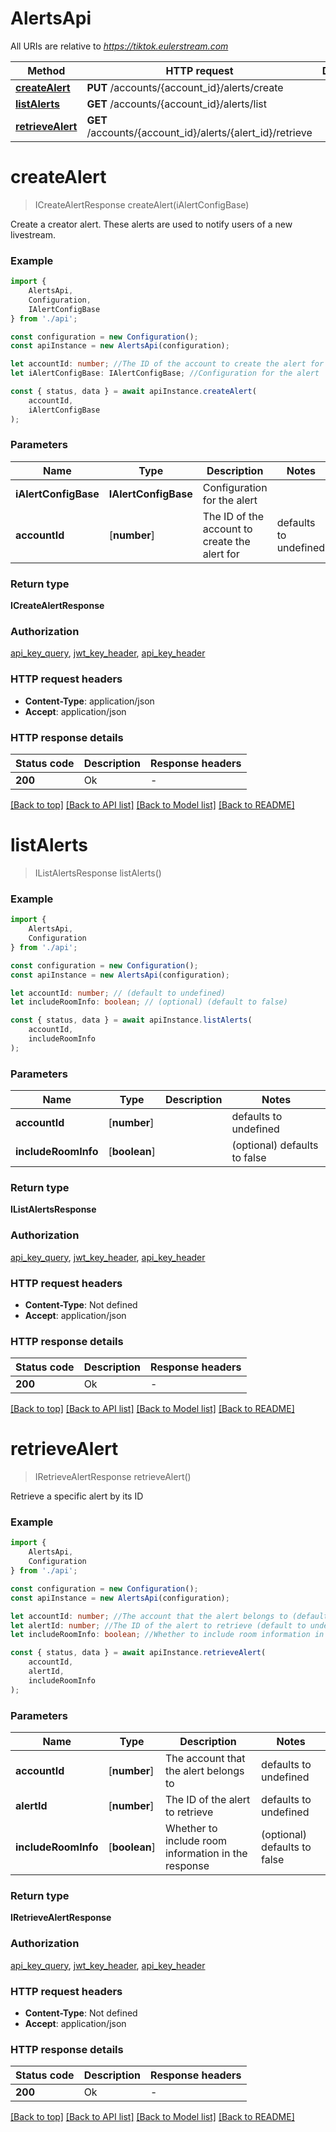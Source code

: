 # AlertsApi

All URIs are relative to *https://tiktok.eulerstream.com*

|Method | HTTP request | Description|
|------------- | ------------- | -------------|
|[**createAlert**](#createalert) | **PUT** /accounts/{account_id}/alerts/create | |
|[**listAlerts**](#listalerts) | **GET** /accounts/{account_id}/alerts/list | |
|[**retrieveAlert**](#retrievealert) | **GET** /accounts/{account_id}/alerts/{alert_id}/retrieve | |

# **createAlert**
> ICreateAlertResponse createAlert(iAlertConfigBase)

Create a creator alert. These alerts are used to notify users of a new livestream.

### Example

```typescript
import {
    AlertsApi,
    Configuration,
    IAlertConfigBase
} from './api';

const configuration = new Configuration();
const apiInstance = new AlertsApi(configuration);

let accountId: number; //The ID of the account to create the alert for (default to undefined)
let iAlertConfigBase: IAlertConfigBase; //Configuration for the alert

const { status, data } = await apiInstance.createAlert(
    accountId,
    iAlertConfigBase
);
```

### Parameters

|Name | Type | Description  | Notes|
|------------- | ------------- | ------------- | -------------|
| **iAlertConfigBase** | **IAlertConfigBase**| Configuration for the alert | |
| **accountId** | [**number**] | The ID of the account to create the alert for | defaults to undefined|


### Return type

**ICreateAlertResponse**

### Authorization

[api_key_query](../README.md#api_key_query), [jwt_key_header](../README.md#jwt_key_header), [api_key_header](../README.md#api_key_header)

### HTTP request headers

 - **Content-Type**: application/json
 - **Accept**: application/json


### HTTP response details
| Status code | Description | Response headers |
|-------------|-------------|------------------|
|**200** | Ok |  -  |

[[Back to top]](#) [[Back to API list]](../README.md#documentation-for-api-endpoints) [[Back to Model list]](../README.md#documentation-for-models) [[Back to README]](../README.md)

# **listAlerts**
> IListAlertsResponse listAlerts()


### Example

```typescript
import {
    AlertsApi,
    Configuration
} from './api';

const configuration = new Configuration();
const apiInstance = new AlertsApi(configuration);

let accountId: number; // (default to undefined)
let includeRoomInfo: boolean; // (optional) (default to false)

const { status, data } = await apiInstance.listAlerts(
    accountId,
    includeRoomInfo
);
```

### Parameters

|Name | Type | Description  | Notes|
|------------- | ------------- | ------------- | -------------|
| **accountId** | [**number**] |  | defaults to undefined|
| **includeRoomInfo** | [**boolean**] |  | (optional) defaults to false|


### Return type

**IListAlertsResponse**

### Authorization

[api_key_query](../README.md#api_key_query), [jwt_key_header](../README.md#jwt_key_header), [api_key_header](../README.md#api_key_header)

### HTTP request headers

 - **Content-Type**: Not defined
 - **Accept**: application/json


### HTTP response details
| Status code | Description | Response headers |
|-------------|-------------|------------------|
|**200** | Ok |  -  |

[[Back to top]](#) [[Back to API list]](../README.md#documentation-for-api-endpoints) [[Back to Model list]](../README.md#documentation-for-models) [[Back to README]](../README.md)

# **retrieveAlert**
> IRetrieveAlertResponse retrieveAlert()

Retrieve a specific alert by its ID

### Example

```typescript
import {
    AlertsApi,
    Configuration
} from './api';

const configuration = new Configuration();
const apiInstance = new AlertsApi(configuration);

let accountId: number; //The account that the alert belongs to (default to undefined)
let alertId: number; //The ID of the alert to retrieve (default to undefined)
let includeRoomInfo: boolean; //Whether to include room information in the response (optional) (default to false)

const { status, data } = await apiInstance.retrieveAlert(
    accountId,
    alertId,
    includeRoomInfo
);
```

### Parameters

|Name | Type | Description  | Notes|
|------------- | ------------- | ------------- | -------------|
| **accountId** | [**number**] | The account that the alert belongs to | defaults to undefined|
| **alertId** | [**number**] | The ID of the alert to retrieve | defaults to undefined|
| **includeRoomInfo** | [**boolean**] | Whether to include room information in the response | (optional) defaults to false|


### Return type

**IRetrieveAlertResponse**

### Authorization

[api_key_query](../README.md#api_key_query), [jwt_key_header](../README.md#jwt_key_header), [api_key_header](../README.md#api_key_header)

### HTTP request headers

 - **Content-Type**: Not defined
 - **Accept**: application/json


### HTTP response details
| Status code | Description | Response headers |
|-------------|-------------|------------------|
|**200** | Ok |  -  |

[[Back to top]](#) [[Back to API list]](../README.md#documentation-for-api-endpoints) [[Back to Model list]](../README.md#documentation-for-models) [[Back to README]](../README.md)

